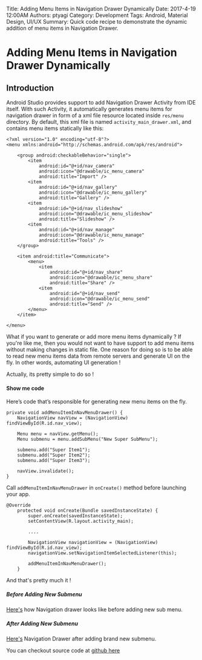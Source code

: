 Title: Adding Menu Items in Navigation Drawer Dynamically
Date: 2017-4-19 12:00AM
Authors: ptyagi
Category: Development
Tags: Android, Material Design, UI/UX
Summary: Quick code recipe to demonstrate the dynamic addition of menu items in Navigation Drawer.

# Adding Menu Items in Navigation Drawer Dynamically

## Introduction
Android Studio provides support to add Navigation Drawer Activity from IDE itself. With such Activity,
it automatically generates menu items for navigation drawer in form of a xml file resource located
inside `res/menu` directory. By default, this xml file is named `activity_main_drawer.xml`, and contains
menu items statically like this:
```
<?xml version="1.0" encoding="utf-8"?>
<menu xmlns:android="http://schemas.android.com/apk/res/android">

    <group android:checkableBehavior="single">
        <item
            android:id="@+id/nav_camera"
            android:icon="@drawable/ic_menu_camera"
            android:title="Import" />
        <item
            android:id="@+id/nav_gallery"
            android:icon="@drawable/ic_menu_gallery"
            android:title="Gallery" />
        <item
            android:id="@+id/nav_slideshow"
            android:icon="@drawable/ic_menu_slideshow"
            android:title="Slideshow" />
        <item
            android:id="@+id/nav_manage"
            android:icon="@drawable/ic_menu_manage"
            android:title="Tools" />
    </group>

    <item android:title="Communicate">
        <menu>
            <item
                android:id="@+id/nav_share"
                android:icon="@drawable/ic_menu_share"
                android:title="Share" />
            <item
                android:id="@+id/nav_send"
                android:icon="@drawable/ic_menu_send"
                android:title="Send" />
        </menu>
    </item>

</menu>
```

What if you want to generate or add more menu items dynamically ? If you're like me, then you would
not want to have support to add menu items without making changes in static file. One reason for doing so
is to be able to read new menu items data from remote servers and generate UI on the fly. In other words,
automating UI generation !

Actually, its pretty simple to do so !

#### Show me code
Here’s code that’s responsible for generating new menu items on the fly.

```
private void addMenuItemInNavMenuDrawer() {
    NavigationView navView = (NavigationView) findViewById(R.id.nav_view);

    Menu menu = navView.getMenu();
    Menu submenu = menu.addSubMenu("New Super SubMenu");

    submenu.add("Super Item1");
    submenu.add("Super Item2");
    submenu.add("Super Item3");

    navView.invalidate();
}
```

Call `addMenuItemInNavMenuDrawer` in `onCreate()` method before launching your app.
```
@Override
    protected void onCreate(Bundle savedInstanceState) {
        super.onCreate(savedInstanceState);
        setContentView(R.layout.activity_main);
        
        ....

        NavigationView navigationView = (NavigationView) findViewById(R.id.nav_view);
        navigationView.setNavigationItemSelectedListener(this);
        
        addMenuItemInNavMenuDrawer();
    }
```

And that's pretty much it !

##### Before Adding New Submenu
[Here's](https://github.com/ptyagicodecamp/ptyagicodecamp.github.io/blob/master/images/navdrawermenu/before_adding_menus.png)
how Navigation drawer looks like before adding new sub menu.

##### After Adding New Submenu
[Here's](https://github.com/ptyagicodecamp/ptyagicodecamp.github.io/blob/master/images/navdrawermenu/after_adding_menus.png) Navigation Drawer after adding brand new submenu.

You can checkout source code at [github here](https://github.com/ptyagicodecamp/android-recipes/tree/develop/NavDrawerDynamicMenu)